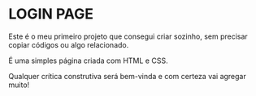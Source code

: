 # LOGIN PAGE

Este é o meu primeiro projeto que consegui criar sozinho, sem precisar copiar códigos ou algo relacionado. 

É uma simples página criada com HTML e CSS. 

Qualquer crítica construtiva será bem-vinda e com certeza vai agregar muito! 

